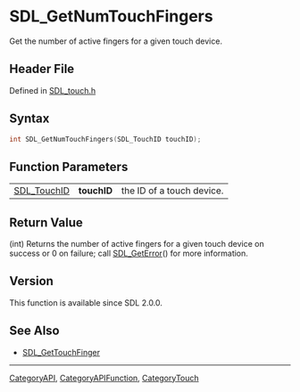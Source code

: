 # SDL_GetNumTouchFingers

Get the number of active fingers for a given touch device.

## Header File

Defined in [SDL_touch.h](https://github.com/libsdl-org/SDL/blob/SDL2/include/SDL_touch.h)

## Syntax

```c
int SDL_GetNumTouchFingers(SDL_TouchID touchID);
```

## Function Parameters

|                            |             |                           |
| -------------------------- | ----------- | ------------------------- |
| [SDL_TouchID](SDL_TouchID) | **touchID** | the ID of a touch device. |

## Return Value

(int) Returns the number of active fingers for a given touch device on
success or 0 on failure; call [SDL_GetError](SDL_GetError)() for more
information.

## Version

This function is available since SDL 2.0.0.

## See Also

- [SDL_GetTouchFinger](SDL_GetTouchFinger)






----
[CategoryAPI](CategoryAPI), [CategoryAPIFunction](CategoryAPIFunction), [CategoryTouch](CategoryTouch)

